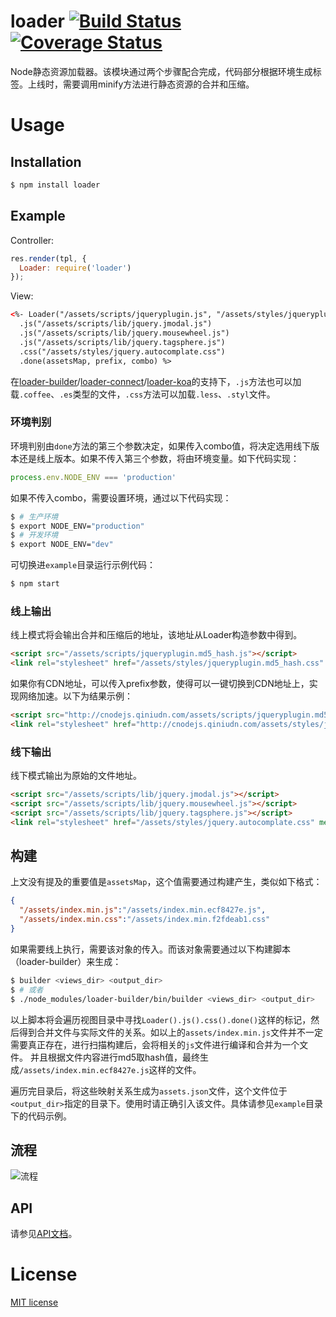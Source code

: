 loader [![Build Status](https://secure.travis-ci.org/JacksonTian/loader.png?branch=master)](http://travis-ci.org/JacksonTian/loader) [![Coverage Status](https://coveralls.io/repos/JacksonTian/loader/badge.png)](https://coveralls.io/r/JacksonTian/loader)
==========================

Node静态资源加载器。该模块通过两个步骤配合完成，代码部分根据环境生成标签。上线时，需要调用minify方法进行静态资源的合并和压缩。

# Usage
## Installation

```sh
$ npm install loader
```

## Example
Controller:

```js
res.render(tpl, {
  Loader: require('loader')
});
```
View:
```html
<%- Loader("/assets/scripts/jqueryplugin.js", "/assets/styles/jqueryplugin.css")
  .js("/assets/scripts/lib/jquery.jmodal.js")
  .js("/assets/scripts/lib/jquery.mousewheel.js")
  .js("/assets/scripts/lib/jquery.tagsphere.js")
  .css("/assets/styles/jquery.autocomplate.css")
  .done(assetsMap, prefix, combo) %>
```

在[loader-builder](https://github.com/JacksonTian/loader-builder)/[loader-connect](https://github.com/JacksonTian/loader-connect)/[loader-koa](https://github.com/JacksonTian/loader-koa)的支持下，`.js`方法也可以加载`.coffee`、`.es`类型的文件，`.css`方法可以加载`.less`、`.styl`文件。

### 环境判别
环境判别由`done`方法的第三个参数决定，如果传入combo值，将决定选用线下版本还是线上版本。如果不传入第三个参数，将由环境变量。如下代码实现：

```js
process.env.NODE_ENV === 'production'
```
如果不传入combo，需要设置环境，通过以下代码实现：

```sh
$ # 生产环境
$ export NODE_ENV="production"
$ # 开发环境
$ export NODE_ENV="dev"
```
可切换进`example`目录运行示例代码：

```sh
$ npm start
```

### 线上输出
线上模式将会输出合并和压缩后的地址，该地址从Loader构造参数中得到。

```html
<script src="/assets/scripts/jqueryplugin.md5_hash.js"></script>
<link rel="stylesheet" href="/assets/styles/jqueryplugin.md5_hash.css" media="all" />
```

如果你有CDN地址，可以传入prefix参数，使得可以一键切换到CDN地址上，实现网络加速。以下为结果示例：

```html
<script src="http://cnodejs.qiniudn.com/assets/scripts/jqueryplugin.md5_hash.js"></script>
<link rel="stylesheet" href="http://cnodejs.qiniudn.com/assets/styles/jqueryplugin.css" media="all" />
```

### 线下输出
线下模式输出为原始的文件地址。

```html
<script src="/assets/scripts/lib/jquery.jmodal.js"></script>
<script src="/assets/scripts/lib/jquery.mousewheel.js"></script>
<script src="/assets/scripts/lib/jquery.tagsphere.js"></script>
<link rel="stylesheet" href="/assets/styles/jquery.autocomplate.css" media="all" />
```

## 构建
上文没有提及的重要值是`assetsMap`，这个值需要通过构建产生，类似如下格式：

```json
{
  "/assets/index.min.js":"/assets/index.min.ecf8427e.js",
  "/assets/index.min.css":"/assets/index.min.f2fdeab1.css"
}
```

如果需要线上执行，需要该对象的传入。而该对象需要通过以下构建脚本（loader-builder）来生成：

```sh
$ builder <views_dir> <output_dir>
$ # 或者
$ ./node_modules/loader-builder/bin/builder <views_dir> <output_dir>
```

以上脚本将会遍历视图目录中寻找`Loader().js().css().done()`这样的标记，然后得到合并文件与实际文件的关系。如以上的`assets/index.min.js`文件并不一定需要真正存在，进行扫描构建后，会将相关的`js`文件进行编译和合并为一个文件。
并且根据文件内容进行md5取hash值，最终生成`/assets/index.min.ecf8427e.js`这样的文件。

遍历完目录后，将这些映射关系生成为`assets.json`文件，这个文件位于`<output_dir>`指定的目录下。使用时请正确引入该文件。具体请参见`example`目录下的代码示例。

## 流程
![流程](./figures/flow.png)

## API
请参见[API文档](http://doxmate.cool/JacksonTian/loader/api.html)。

# License
[MIT license](https://github.com/JacksonTian/loader/blob/master/MIT-License)
